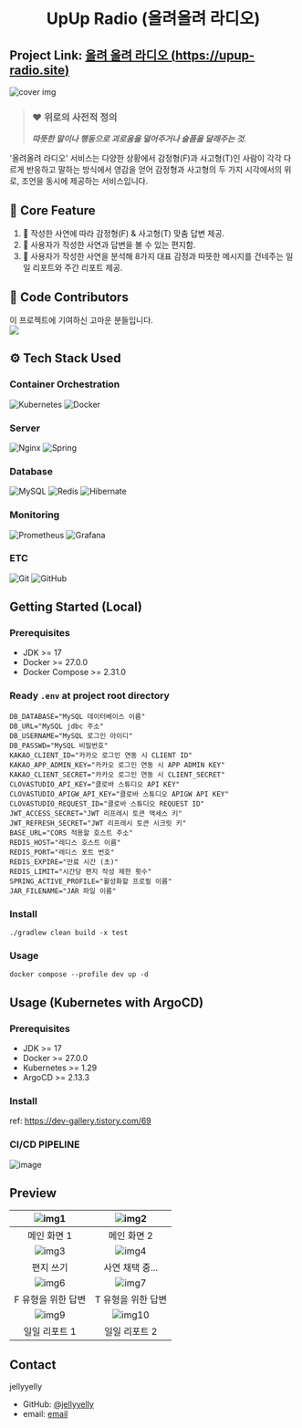 <div align="center">
  <h1>UpUp Radio (올려올려 라디오)</h1>
</div>

## Project Link: [올려 올려 라디오 (https://upup-radio.site)](https://upup-radio.site)

<img src="https://github.com/user-attachments/assets/6604ceb1-8c4a-47e2-a43b-25e7b4d27633" alt="cover img" />

> ### ❤️ 위로의 사전적 정의
> ***따뜻한 말이나 행동으로 괴로움을 덜어주거나 슬픔을 달래주는 것.***

'올려올려 라디오' 서비스는 다양한 상황에서 감정형(F)과 사고형(T)인 사람이 각각 다르게 반응하고 말하는 방식에서 영감을 얻어 감정형과 사고형의 두 가지 시각에서의 위로, 조언을 동시에 제공하는 서비스입니다.

## 💌 Core Feature

1. 💌 작성한 사연에 따라 감정형(F) & 사고형(T) 맞춤 답변 제공.
2. 📮 사용자가 작성한 사연과 답변을 볼 수 있는 편지함.
3. 📑 사용자가 작성한 사연을 분석해 8가지 대표 감정과 따뜻한 메시지를 건네주는 일일 리포트와 주간 리포트 제공.

## 💜 Code Contributors

이 프로젝트에 기여하신 고마운 분들입니다.  
<a href="https://github.com/jellyyelly/bside409/graphs/contributors">
<img src="https://contrib.rocks/image?repo=jellyyelly/bside409" />
</a>

## ⚙️ Tech Stack Used

### Container Orchestration

![Kubernetes](https://img.shields.io/badge/kubernetes-%23326ce5.svg?style=for-the-badge&logo=kubernetes&logoColor=white)
![Docker](https://img.shields.io/badge/docker-%230db7ed.svg?style=for-the-badge&logo=docker&logoColor=white)

### Server

![Nginx](https://img.shields.io/badge/nginx-%23009639.svg?style=for-the-badge&logo=nginx&logoColor=white)
![Spring](https://img.shields.io/badge/spring-%236DB33F.svg?style=for-the-badge&logo=spring&logoColor=white)

### Database

![MySQL](https://img.shields.io/badge/mysql-4479A1.svg?style=for-the-badge&logo=mysql&logoColor=white)
![Redis](https://img.shields.io/badge/redis-%23DD0031.svg?style=for-the-badge&logo=redis&logoColor=white)
![Hibernate](https://img.shields.io/badge/Hibernate-59666C?style=for-the-badge&logo=Hibernate&logoColor=white)

### Monitoring

![Prometheus](https://img.shields.io/badge/Prometheus-E6522C?style=for-the-badge&logo=Prometheus&logoColor=white)
![Grafana](https://img.shields.io/badge/grafana-%23F46800.svg?style=for-the-badge&logo=grafana&logoColor=white)

### ETC

![Git](https://img.shields.io/badge/git-%23F05033.svg?style=for-the-badge&logo=git&logoColor=white)
![GitHub](https://img.shields.io/badge/github-%23121011.svg?style=for-the-badge&logo=github&logoColor=white)

## Getting Started (Local)

### Prerequisites

- JDK >= 17
- Docker >= 27.0.0
- Docker Compose >= 2.31.0

### Ready `.env` at project root directory

```dotenv
DB_DATABASE="MySQL 데이터베이스 이름"
DB_URL="MySQL jdbc 주소"
DB_USERNAME="MySQL 로그인 아이디"
DB_PASSWD="MySQL 비밀번호"
KAKAO_CLIENT_ID="카카오 로그인 연동 시 CLIENT ID"
KAKAO_APP_ADMIN_KEY="카카오 로그인 연동 시 APP ADMIN KEY"
KAKAO_CLIENT_SECRET="카카오 로그인 연동 시 CLIENT_SECRET" 
CLOVASTUDIO_API_KEY="클로바 스튜디오 API KEY"
CLOVASTUDIO_APIGW_API_KEY="클로바 스튜디오 APIGW API KEY"
CLOVASTUDIO_REQUEST_ID="클로바 스튜디오 REQUEST ID"
JWT_ACCESS_SECRET="JWT 리프레시 토큰 액세스 키"
JWT_REFRESH_SECRET="JWT 리프레시 토큰 시크릿 키"
BASE_URL="CORS 적용할 호스트 주소"
REDIS_HOST="레디스 호스트 이름"
REDIS_PORT="레디스 포트 번호"
REDIS_EXPIRE="만료 시간 (초)"
REDIS_LIMIT="시간당 편지 작성 제한 횟수"
SPRING_ACTIVE_PROFILE="활성화할 프로필 이름"
JAR_FILENAME="JAR 파일 이름"
```

### Install

```shell
./gradlew clean build -x test 
```

### Usage

```shell
docker compose --profile dev up -d
```

## Usage (Kubernetes with ArgoCD)

### Prerequisites

- JDK >= 17
- Docker >= 27.0.0
- Kubernetes >= 1.29
- ArgoCD >= 2.13.3

### Install

ref: https://dev-gallery.tistory.com/69

### CI/CD PIPELINE

![image](https://github.com/user-attachments/assets/7f33a7c4-072b-4b8d-802e-3cac99c2b0dc)

## Preview

| <img src="https://github.com/user-attachments/assets/8ba88dac-3544-43dc-8764-13466db803dc" alt="img1" /> | <img src="https://github.com/user-attachments/assets/0a23ead6-1e0c-46a1-b4f6-5e7b8d67ca8c" alt="img2" />  |
|:--------------------------------------------------------------------------------------------------------:|:---------------------------------------------------------------------------------------------------------:|
|                                                 메인 화면 1                                                  |                                                  메인 화면 2                                                  |
| <img src="https://github.com/user-attachments/assets/25f0c727-0b16-43e1-b239-726c0cf07633" alt="img3" /> | <img src="https://github.com/user-attachments/assets/1991c107-b673-4b69-b3d9-61975a928d2d" alt="img4" />  |
|                                                  편지 쓰기                                                   |                                                사연 채택 중...                                                 |
| <img src="https://github.com/user-attachments/assets/15841170-5e8a-4a6f-bea6-96d33bffbf2c" alt="img6" /> | <img src="https://github.com/user-attachments/assets/2d09d2c8-d097-4e69-a564-71863fc2f9b5" alt="img7" />  |
|                                               F 유형을 위한 답변                                                |                                                T 유형을 위한 답변                                                |
| <img src="https://github.com/user-attachments/assets/62bfe9be-ddf5-41c8-ab55-60f8b38e354b" alt="img9" /> | <img src="https://github.com/user-attachments/assets/773bcdec-0d9f-45b5-8440-8f4dc06014f4" alt="img10" /> |
|                                                 일일 리포트 1                                                 |                                                 일일 리포트 2                                                  |

## Contact

jellyyelly

- GitHub: [@jellyyelly](https://github.com/jellyyelly)
- email: [email](mailto:seojs0511@naver.com)  
